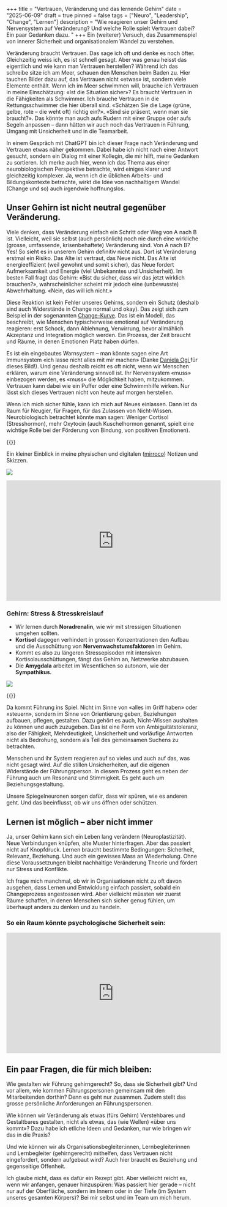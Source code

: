 +++
title = "Vertrauen, Veränderung und das lernende Gehirn"
date = "2025-06-09"
draft = true
pinned = false
tags = ["Neuro", "Leadership", "Change", "Lernen"]
description = "Wie reagieren unser Gehirn und Nervensystem auf Veränderung? Und welche Rolle spielt Vertrauen dabei? Ein paar Gedanken dazu. "
+++
Ein (weiterer) Versuch, das Zusammenspiel von innerer Sicherheit und organisationalem Wandel zu verstehen.

Veränderung braucht Vertrauen. Das sage ich oft und denke es noch öfter. Gleichzeitig weiss ich, es ist schnell gesagt. Aber was genau heisst das eigentlich und wie kann man Vertrauen herstellen? Während ich das schreibe sitze ich am Meer, schauen den Menschen beim Baden zu. Hier tauchen Bilder dazu auf, das Vertrauen nicht «etwas» ist, sondern viele Elemente enthält. Wenn ich im Meer schwimmen will, brauche ich Vertrauen in meine Einschätzung: «Ist die Situation sicher»? Es braucht Vertrauen in die Fähigkeiten als Schwimmer. Ich brauche Vertrauen in die Rettungsschwimmer die hier überall sind. «Schätzen Sie die Lage (grüne, gelbe, rote – die weht oft) richtig ein?». «Sind sie präsent, wenn man sie braucht?». Das könnte man auch aufs Rudern mit einer Gruppe oder aufs Segeln anpassen – dann hätten wir auch noch das Vertrauen in Führung, Umgang mit Unsicherheit und in die Teamarbeit.  

In einem Gespräch mit ChatGPT bin ich dieser Frage nach Veränderung und Vertrauen etwas näher gekommen. Dabei habe ich nicht nach einer Antwort gesucht, sondern ein Dialog mit einer Kollegin, die mir hilft, meine Gedanken zu sortieren. Ich merke auch hier, wenn ich das Thema aus einer neurobiologischen Perspektive betrachte, wird einiges klarer und gleichzeitig komplexer. Ja, wenn ich die üblichen Arbeits- und Bildungskontexte betrachte, wirkt die Idee von nachhaltigem Wandel (Change und so) auch irgendwie hoffnungslos. 

## Unser Gehirn ist nicht neutral gegenüber Veränderung.

Viele denken, dass Veränderung einfach ein Schritt oder Weg von A nach B ist. Vielleicht, weil sie selbst (auch persönlich) noch nie durch eine wirkliche (grosse, umfassende, krisenbehaftete) Veränderung sind. Von A nach B? Yes! So sieht es in unserem Gehirn definitiv nicht aus. Dort ist Veränderung erstmal ein Risiko. Das Alte ist vertraut, das Neue nicht. Das Alte ist energieeffizient (weil gewohnt und somit sicher), das Neue fordert Aufmerksamkeit und Energie (viel Unbekanntes und Unsicherheit). Im besten Fall fragt das Gehirn: «Bist du sicher, dass wir das jetzt wirklich brauchen?», wahrscheinlicher scheint mir jedoch eine (unbewusste) Abwehrhaltung. «Nein, das will ich nicht.»

Diese Reaktion ist kein Fehler unseres Gehirns, sondern ein Schutz (deshalb sind auch Widerstände in Change normal und okay). Das zeigt sich zum Beispiel in der sogenannten [Change-Kurve](https://www.bensblog.ch/change-management/). Das ist ein Modell, das beschreibt, wie Menschen typischerweise emotional auf Veränderung reagieren: erst Schock, dann Ablehnung, Verwirrung, bevor allmählich Akzeptanz und Integration möglich werden. Ein Prozess, der Zeit braucht und Räume, in denen Emotionen Platz haben dürfen.

Es ist ein eingebautes Warnsystem – man könnte sagen eine Art Immunsystem «ich lasse nicht alles mit mir machen» (Danke [Daniela Ogi ](https://www.3punkt-ogi.ch/)für dieses Bild!). Und genau deshalb reicht es oft nicht, wenn wir Menschen erklären, warum eine Veränderung sinnvoll ist. Ihr Nervensystem «muss» einbezogen werden, es «muss» die Möglichkeit haben, mitzukommen. Vertrauen kann dabei wie ein Puffer oder eine Schwimmhilfe wirken. Nur lässt sich dieses Vertrauen nicht von heute auf morgen herstellen. 

Wenn ich mich sicher fühle, kann ich mich auf Neues einlassen. Dann ist da Raum für Neugier, für Fragen, für das Zulassen von Nicht-Wissen. Neurobiologisch betrachtet könnte man sagen: Weniger Cortisol (Stresshormon), mehr Oxytocin (auch Kuschelhormon genannt, spielt eine wichtige Rolle bei der Förderung von Bindung, von positiven Emotionen). 

{{<box title="Aus meinem «Neuro» Lernprojekt">}}

Ein kleiner Einblick in meine physischen und digitalen ([mirroco](https://www.mirroco.ch)) Notizen und Skizzen.

![](notizen_oxytocin.jpg)



<iframe width="560" height="315" src="https://www.youtube.com/embed/Ikdq64kk1q0?si=i8eEXCOTkjjCHvWT" title="YouTube video player" frameborder="0" allow="accelerometer; autoplay; clipboard-write; encrypted-media; gyroscope; picture-in-picture; web-share" referrerpolicy="strict-origin-when-cross-origin" allowfullscreen></iframe>

### Gehirn: Stress & Stresskreislauf

* Wir lernen durch **Noradrenalin**, wie wir mit stressigen Situationen umgehen sollten. 
* **Kortisol** dagegen verhindert in grossen Konzentrationen den Aufbau und die Ausschüttung von **Nervenwachstumsfaktoren** im Gehirn. 
* Kommt es also zu längeren Stressepisoden mit intensiven Kortisolausschüttungen, fängt das Gehirn an, Netzwerke abzubauen. 
* Die **Amygdala** arbeitet im Wesentlichen so autonom, wie der **Sympathikus.**



![](gehirn-stresskreislauf_skizze.jpg)

{{</box>}}

Da kommt Führung ins Spiel. Nicht im Sinne von «alles im Griff haben» oder «steuern», sondern im Sinne von Orientierung geben, Beziehungen aufbauen, pflegen, gestalten. Dazu gehört es auch, Nicht-Wissen aushalten zu können und auch zuzugeben. Das ist eine Form von Ambiguitätstoleranz, also der Fähigkeit, Mehrdeutigkeit, Unsicherheit und vorläufige Antworten nicht als Bedrohung, sondern als Teil des gemeinsamen Suchens zu betrachten. 

Menschen und ihr System reagieren auf so vieles und auch auf das, was nicht gesagt wird. Auf die stillen Unsicherheiten, auf die eigenen Widerstände der Führungsperson. In diesem Prozess geht es neben der Führung auch um Resonanz und Stimmigkeit. Es geht auch um Beziehungsgestaltung.

Unsere Spiegelneuronen sorgen dafür, dass wir spüren, wie es anderen geht. Und das beeinflusst, ob wir uns öffnen oder schützen.

## Lernen ist möglich – aber nicht immer

Ja, unser Gehirn kann sich ein Leben lang verändern (Neuroplastizität). Neue Verbindungen knüpfen, alte Muster hinterfragen. Aber das passiert nicht auf Knopfdruck. Lernen braucht bestimmte Bedingungen: Sicherheit, Relevanz, Beziehung. Und auch ein gewisses Mass an Wiederholung. Ohne diese Voraussetzungen bleibt nachhaltige Veränderung Theorie und fördert nur Stress und Konflikte. 

Ich frage mich manchmal, ob wir in Organisationen nicht zu oft davon ausgehen, dass Lernen und Entwicklung einfach passiert, sobald ein Changeprozess angestossen wird. Aber vielleicht müssten wir zuerst Räume schaffen, in denen Menschen sich sicher genug fühlen, um überhaupt anders zu denken und zu handeln.

### So ein Raum könnte psychologische Sicherheit sein: 

<iframe width="560" height="315" src="https://www.youtube.com/embed/eP6guvRt0U0?si=BlNm-Q4C6CwrangL" title="YouTube video player" frameborder="0" allow="accelerometer; autoplay; clipboard-write; encrypted-media; gyroscope; picture-in-picture; web-share" referrerpolicy="strict-origin-when-cross-origin" allowfullscreen></iframe>

## Ein paar Fragen, die für mich bleiben:

Wie gestalten wir Führung gehirngerecht? So, dass sie Sicherheit gibt? Und vor allem, wie kommen Führungspersonen gemeinsam mit den Mitarbeitenden dorthin? Denn es geht nur zusammen. Zudem stellt das grosse persönliche Anforderungen an Führungspersonen. 

Wie können wir Veränderung als etwas (fürs Gehirn) Verstehbares und Gestaltbares gestalten, nicht als etwas, das (wie Wellen) «über uns kommt»? Dazu habe ich etliche Ideen und Gedanken, nur wie bringen wir das in die Praxis? 

Und wie können wir als Organisationsbegleiter:innen, Lernbegleiterinnen und Lernbegleiter (gehirngerecht) mithelfen, dass Vertrauen nicht eingefordert, sondern aufgebaut wird? Auch hier braucht es Beziehung und gegenseitige Offenheit.  

Ich glaube nicht, dass es dafür ein Rezept gibt. Aber vielleicht reicht es, wenn wir anfangen, genauer hinzuspüren: Was passiert hier gerade – nicht nur auf der Oberfläche, sondern im Innern oder in der Tiefe (im System unseres gesamten Körpers)? Bei mir selbst und im Team um mich herum.
